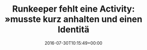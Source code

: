 ---
retweeted: false
source: <a href="http://twitter.com/download/android" rel="nofollow">Twitter for Android</a>
entities:
  hashtags: []
  symbols: []
  user_mentions: []
  urls: []
display_text_range:
- '0'
- '108'
favorite_count: '8'
id_str: '759331655840587776'
truncated: false
retweet_count: '0'
id: '759331655840587776'
created_at: Sat Jul 30 10:15:49 +0000 2016
favorited: false
full_text: 'Runkeeper fehlt eine Activity: »musste kurz anhalten und einen Identitären
  Aufkleber von der Ampel kratzen«.'
lang: de
tags:
- pesos/twitter
date: '2016-07-30T10:15:49+00:00'
src: https://twitter.com/bascht/status/759331655840587776
original_url: https://twitter.com/bascht/status/759331655840587776
type: twitter_tweet
text: 'Runkeeper fehlt eine Activity: »musste kurz anhalten und einen Identitären
  Aufkleber von der Ampel kratzen«.'
title: 'Runkeeper fehlt eine Activity: »musste kurz anhalten und einen Identitä'

---